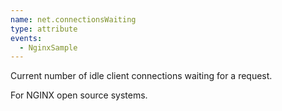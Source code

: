 ```yaml
---
name: net.connectionsWaiting
type: attribute
events:
  - NginxSample
---
```


Current number of idle client connections waiting for a request.

For NGINX open source systems.